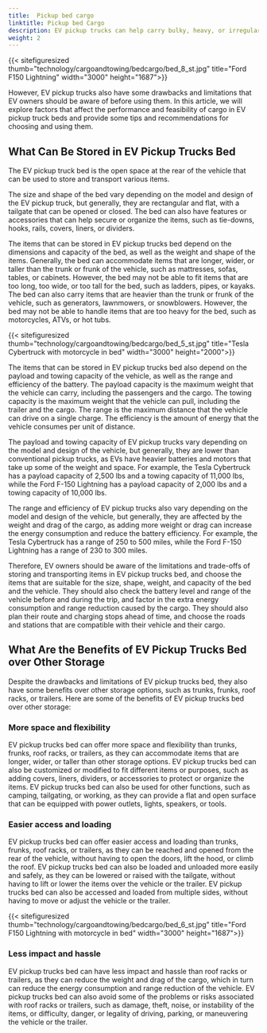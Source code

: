 ```yaml
---
title:  Pickup bed cargo
linktitle: Pickup bed Cargo
description: EV pickup trucks can help carry bulky, heavy, or irregularly shaped items such as furniture, appliances, tools, building materials, or sports gear.
weight: 2
---
```

<!-- markdownlint-disable MD033 -->

{{< sitefiguresized thumb="technology/cargoandtowing/bedcargo/bed_8_st.jpg" title="Ford F150 Lightning" width="3000" height="1687">}}

However, EV pickup trucks also have some drawbacks and limitations that EV owners should be aware of before using them. In this article, we will explore factors that affect the performance and feasibility of cargo in EV pickup truck beds and provide some tips and recommendations for choosing and using them.

## What Can Be Stored in EV Pickup Trucks Bed

The EV pickup truck bed is the open space at the rear of the vehicle that can be used to store and transport various items. 

The size and shape of the bed vary depending on the model and design of the EV pickup truck, but generally, they are rectangular and flat, with a tailgate that can be opened or closed. The bed can also have features or accessories that can help secure or organize the items, such as tie-downs, hooks, rails, covers, liners, or dividers.

The items that can be stored in EV pickup trucks bed depend on the dimensions and capacity of the bed, as well as the weight and shape of the items. Generally, the bed can accommodate items that are longer, wider, or taller than the trunk or frunk of the vehicle, such as mattresses, sofas, tables, or cabinets. However, the bed may not be able to fit items that are too long, too wide, or too tall for the bed, such as ladders, pipes, or kayaks. The bed can also carry items that are heavier than the trunk or frunk of the vehicle, such as generators, lawnmowers, or snowblowers. However, the bed may not be able to handle items that are too heavy for the bed, such as motorcycles, ATVs, or hot tubs.

{{< sitefiguresized thumb="technology/cargoandtowing/bedcargo/bed_5_st.jpg" title="Tesla Cybertruck with motorcycle in bed" width="3000" height="2000">}}

The items that can be stored in EV pickup trucks bed also depend on the payload and towing capacity of the vehicle, as well as the range and efficiency of the battery. The payload capacity is the maximum weight that the vehicle can carry, including the passengers and the cargo. The towing capacity is the maximum weight that the vehicle can pull, including the trailer and the cargo. The range is the maximum distance that the vehicle can drive on a single charge. The efficiency is the amount of energy that the vehicle consumes per unit of distance.

The payload and towing capacity of EV pickup trucks vary depending on the model and design of the vehicle, but generally, they are lower than conventional pickup trucks, as EVs have heavier batteries and motors that take up some of the weight and space. For example, the Tesla Cybertruck has a payload capacity of 2,500 lbs and a towing capacity of 11,000 lbs, while the Ford F-150 Lightning has a payload capacity of 2,000 lbs and a towing capacity of 10,000 lbs.

The range and efficiency of EV pickup trucks also vary depending on the model and design of the vehicle, but generally, they are affected by the weight and drag of the cargo, as adding more weight or drag can increase the energy consumption and reduce the battery efficiency. For example, the Tesla Cybertruck has a range of 250 to 500 miles, while the Ford F-150 Lightning has a range of 230 to 300 miles.

Therefore, EV owners should be aware of the limitations and trade-offs of storing and transporting items in EV pickup trucks bed, and choose the items that are suitable for the size, shape, weight, and capacity of the bed and the vehicle. They should also check the battery level and range of the vehicle before and during the trip, and factor in the extra energy consumption and range reduction caused by the cargo. They should also plan their route and charging stops ahead of time, and choose the roads and stations that are compatible with their vehicle and their cargo.

## What Are the Benefits of EV Pickup Trucks Bed over Other Storage

Despite the drawbacks and limitations of EV pickup trucks bed, they also have some benefits over other storage options, such as trunks, frunks, roof racks, or trailers. Here are some of the benefits of EV pickup trucks bed over other storage:

### More space and flexibility

EV pickup trucks bed can offer more space and flexibility than trunks, frunks, roof racks, or trailers, as they can accommodate items that are longer, wider, or taller than other storage options. EV pickup trucks bed can also be customized or modified to fit different items or purposes, such as adding covers, liners, dividers, or accessories to protect or organize the items. EV pickup trucks bed can also be used for other functions, such as camping, tailgating, or working, as they can provide a flat and open surface that can be equipped with power outlets, lights, speakers, or tools.

### Easier access and loading

EV pickup trucks bed can offer easier access and loading than trunks, frunks, roof racks, or trailers, as they can be reached and opened from the rear of the vehicle, without having to open the doors, lift the hood, or climb the roof. EV pickup trucks bed can also be loaded and unloaded more easily and safely, as they can be lowered or raised with the tailgate, without having to lift or lower the items over the vehicle or the trailer. EV pickup trucks bed can also be accessed and loaded from multiple sides, without having to move or adjust the vehicle or the trailer.

{{< sitefiguresized thumb="technology/cargoandtowing/bedcargo/bed_6_st.jpg" title="Ford F150 Lightning with motorcycle in bed" width="3000" height="1687">}}

### Less impact and hassle

EV pickup trucks bed can have less impact and hassle than roof racks or trailers, as they can reduce the weight and drag of the cargo, which in turn can reduce the energy consumption and range reduction of the vehicle. EV pickup trucks bed can also avoid some of the problems or risks associated with roof racks or trailers, such as damage, theft, noise, or instability of the items, or difficulty, danger, or legality of driving, parking, or maneuvering the vehicle or the trailer.
